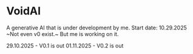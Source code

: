 # VoidAI
A generative AI that is under development by me. Start date: 10.29.2025
~Not even v0 exist.~ But me is working on it.

29.10.2025 - V0.1 is out
01.11.2025 - V0.2 is out
